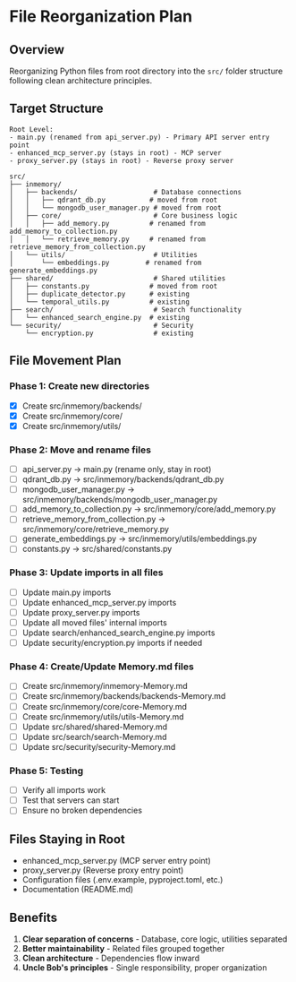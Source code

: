 # File Reorganization Plan

## Overview
Reorganizing Python files from root directory into the `src/` folder structure following clean architecture principles.

## Target Structure
```
Root Level:
- main.py (renamed from api_server.py) - Primary API server entry point
- enhanced_mcp_server.py (stays in root) - MCP server
- proxy_server.py (stays in root) - Reverse proxy server

src/
├── inmemory/
│   ├── backends/                   # Database connections
│   │   ├── qdrant_db.py           # moved from root
│   │   └── mongodb_user_manager.py # moved from root
│   ├── core/                       # Core business logic
│   │   ├── add_memory.py          # renamed from add_memory_to_collection.py
│   │   └── retrieve_memory.py     # renamed from retrieve_memory_from_collection.py
│   └── utils/                      # Utilities
│       └── embeddings.py         # renamed from generate_embeddings.py
├── shared/                         # Shared utilities
│   ├── constants.py               # moved from root
│   ├── duplicate_detector.py      # existing
│   └── temporal_utils.py          # existing
├── search/                         # Search functionality
│   └── enhanced_search_engine.py  # existing
└── security/                       # Security
    └── encryption.py               # existing
```

## File Movement Plan

### Phase 1: Create new directories
- [x] Create src/inmemory/backends/
- [x] Create src/inmemory/core/
- [x] Create src/inmemory/utils/

### Phase 2: Move and rename files
- [ ] api_server.py → main.py (rename only, stay in root)
- [ ] qdrant_db.py → src/inmemory/backends/qdrant_db.py
- [ ] mongodb_user_manager.py → src/inmemory/backends/mongodb_user_manager.py
- [ ] add_memory_to_collection.py → src/inmemory/core/add_memory.py
- [ ] retrieve_memory_from_collection.py → src/inmemory/core/retrieve_memory.py
- [ ] generate_embeddings.py → src/inmemory/utils/embeddings.py
- [ ] constants.py → src/shared/constants.py

### Phase 3: Update imports in all files
- [ ] Update main.py imports
- [ ] Update enhanced_mcp_server.py imports
- [ ] Update proxy_server.py imports
- [ ] Update all moved files' internal imports
- [ ] Update search/enhanced_search_engine.py imports
- [ ] Update security/encryption.py imports if needed

### Phase 4: Create/Update Memory.md files
- [ ] Create src/inmemory/inmemory-Memory.md
- [ ] Create src/inmemory/backends/backends-Memory.md
- [ ] Create src/inmemory/core/core-Memory.md
- [ ] Create src/inmemory/utils/utils-Memory.md
- [ ] Update src/shared/shared-Memory.md
- [ ] Update src/search/search-Memory.md
- [ ] Update src/security/security-Memory.md

### Phase 5: Testing
- [ ] Verify all imports work
- [ ] Test that servers can start
- [ ] Ensure no broken dependencies

## Files Staying in Root
- enhanced_mcp_server.py (MCP server entry point)
- proxy_server.py (Reverse proxy entry point)
- Configuration files (.env.example, pyproject.toml, etc.)
- Documentation (README.md)

## Benefits
1. **Clear separation of concerns** - Database, core logic, utilities separated
2. **Better maintainability** - Related files grouped together
3. **Clean architecture** - Dependencies flow inward
4. **Uncle Bob's principles** - Single responsibility, proper organization
